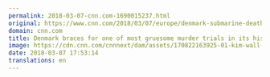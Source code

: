 ```yaml
---
permalink: 2018-03-07-cnn.com-1690015237.html
original: https://www.cnn.com/2018/03/07/europe/denmark-submarine-death-trial-intl/index.html
domain: cnn.com
title: Denmark braces for one of most gruesome murder trials in its history
image: https://cdn.cnn.com/cnnnext/dam/assets/170822163925-01-kim-wall-handout-super-tease.jpg
date: 2018-03-07 17:53:14
translations: en
---
```


